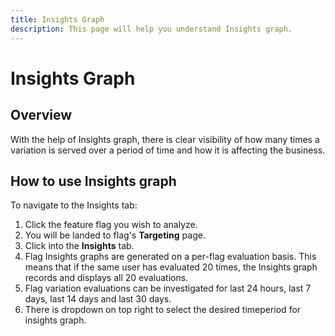 ```yaml
---
title: Insights Graph
description: This page will help you understand Insights graph.
---
```


# Insights Graph

## Overview
With the help of Insights graph, there is clear visibility of how many times a variation is served over a period of time and how it is affecting the business.

## How to use Insights graph

To navigate to the Insights tab:

1. Click the feature flag you wish to analyze.
2. You will be landed to flag's **Targeting** page.
3. Click into the **Insights** tab.
4. Flag Insights graphs are generated on a per-flag evaluation basis. This means that if the same user has evaluated 20 times, the Insights graph records and displays all 20 evaluations.
5. Flag variation evaluations can be investigated for last 24 hours, last 7 days, last 14 days and last 30 days.
6. There is dropdown on top right to select the desired timeperiod for insights graph.